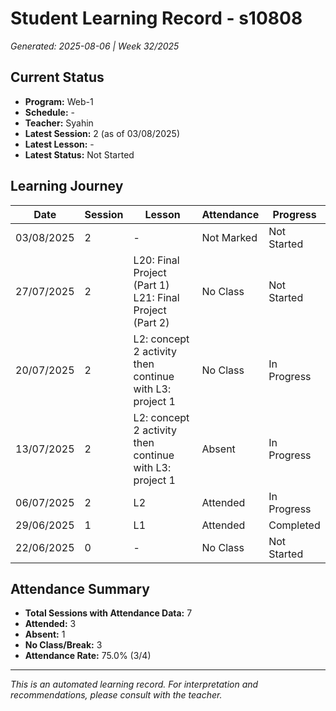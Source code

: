 # Student Learning Record - s10808
*Generated: 2025-08-06 | Week 32/2025*

## Current Status
- **Program:** Web-1
- **Schedule:**  -
- **Teacher:** Syahin
- **Latest Session:** 2 (as of 03/08/2025)
- **Latest Lesson:** -
- **Latest Status:** Not Started

## Learning Journey
| Date | Session | Lesson | Attendance | Progress |
|------|---------|--------|------------|----------|
| 03/08/2025 | 2 | - | Not Marked | Not Started |
| 27/07/2025 | 2 | L20: Final Project (Part 1) L21: Final Project (Part 2) | No Class | Not Started |
| 20/07/2025 | 2 | L2: concept 2 activity then continue with L3: project 1 | No Class | In Progress |
| 13/07/2025 | 2 | L2: concept 2 activity then continue with L3: project 1 | Absent | In Progress |
| 06/07/2025 | 2 | L2 | Attended | In Progress |
| 29/06/2025 | 1 | L1 | Attended | Completed |
| 22/06/2025 | 0 | - | No Class | Not Started |

## Attendance Summary
- **Total Sessions with Attendance Data:** 7
- **Attended:** 3
- **Absent:** 1
- **No Class/Break:** 3
- **Attendance Rate:** 75.0% (3/4)

---
*This is an automated learning record. For interpretation and recommendations, please consult with the teacher.*